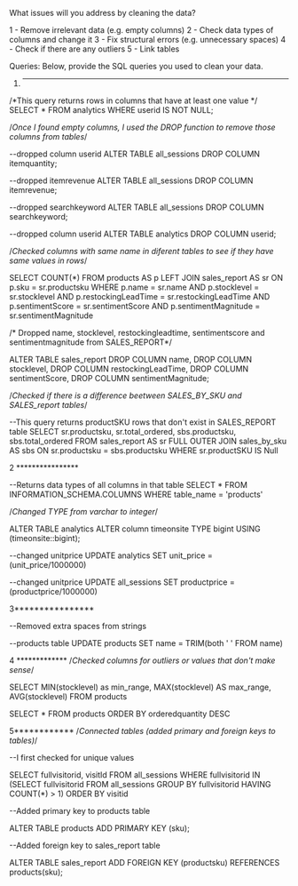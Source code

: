 What issues will you address by cleaning the data?

1 - Remove irrelevant data (e.g. empty columns)
2 - Check data types of columns and change it
3 - Fix structural errors (e.g. unnecessary spaces)
4 - Check if there are any outliers
5 - Link tables


Queries:
Below, provide the SQL queries you used to clean your data.

1. ***************

/*This query returns rows in columns that have at least one value
*/
SELECT *
FROM analytics
WHERE userid IS NOT NULL;

/*Once I found empty columns, I used the DROP function to remove 
those columns from tables*/

--dropped column userid
ALTER TABLE all_sessions
DROP COLUMN itemquantity;

--dropped itemrevenue
ALTER TABLE all_sessions
DROP COLUMN itemrevenue;

--dropped searchkeyword
ALTER TABLE all_sessions
DROP COLUMN searchkeyword;

--dropped column userid
ALTER TABLE analytics
DROP COLUMN userid;

/*Checked columns with same name in diferent tables to see if they have same 
values in rows*/

SELECT COUNT(*)
FROM products AS p
LEFT JOIN sales_report AS sr
ON p.sku = sr.productsku
WHERE p.name = sr.name 
	AND p.stocklevel = sr.stocklevel 
	AND p.restockingLeadTime = sr.restockingLeadTime
	AND p.sentimentScore = sr.sentimentScore
	AND p.sentimentMagnitude = sr.sentimentMagnitude

/* Dropped name, stocklevel, restockingleadtime, sentimentscore and sentimentmagnitude 
from SALES_REPORT*/

ALTER TABLE sales_report
    DROP COLUMN name, 
    DROP COLUMN stocklevel, 
    DROP COLUMN restockingLeadTime, 
    DROP COLUMN sentimentScore, 
    DROP COLUMN sentimentMagnitude;


/*Checked if there is a difference beetween SALES_BY_SKU and SALES_report tables*/

--This query returns productSKU rows that don't exist in SALES_REPORT table
SELECT 
    sr.productsku, 
    sr.total_ordered, 
    sbs.productsku, 
    sbs.total_ordered
FROM sales_report AS sr
FULL OUTER JOIN sales_by_sku AS sbs
ON sr.productsku = sbs.productsku
WHERE sr.productSKU IS Null



2 ****************

--Returns data types of all columns in that table
SELECT *
FROM INFORMATION_SCHEMA.COLUMNS
WHERE table_name = 'products'

/*Changed TYPE from varchar to integer*/

ALTER TABLE analytics
ALTER column timeonsite TYPE bigint USING (timeonsite::bigint);

--changed unitprice
UPDATE analytics
SET unit_price = (unit_price/1000000)

--changed unitprice
UPDATE all_sessions
SET productprice = (productprice/1000000)

3****************

--Removed extra spaces from strings

--products table
UPDATE products
SET name = TRIM(both ' ' FROM name)


4 *************
/*Checked columns for outliers or values that don't make sense*/

SELECT 
    MIN(stocklevel) as min_range, 
    MAX(stocklevel) AS max_range, 
    AVG(stocklevel)
FROM products

SELECT *
FROM products
ORDER BY orderedquantity DESC


5************
/*Connected tables (added primary and foreign keys to tables)*/

--I first checked for unique values

SELECT 
    fullvisitorid, 
    visitId 
FROM all_sessions 
WHERE fullvisitorid IN
  (SELECT fullvisitorid 
   FROM all_sessions 
   GROUP BY fullvisitorid 
   HAVING COUNT(*) > 1)
ORDER BY visitid

--Added primary key to products table

ALTER TABLE products
ADD PRIMARY KEY (sku);

--Added foreign key to sales_report table

ALTER TABLE sales_report
ADD FOREIGN KEY (productsku) REFERENCES products(sku);
